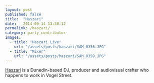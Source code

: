 ```yaml
---
layout: post
published: false
title:  "Haszari"
date:   2014-09-14 13:30:12
permalink: /haszari/
category: party_contributor
images: 
  - title: "Haszari Live"
    url: "/assets/posts/haszari/SAM_0356.JPG"
  - title: "Mixer"
    url: "/assets/posts/haszari/SAM_0359.JPG"
---
```


[Haszari](http://cartoonbeats.com/haszari) is a Dunedin-based DJ, producer and audiovisual crafter who happens to work in Vogel Street.

